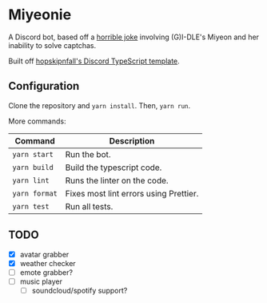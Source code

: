 # Miyeonie

A Discord bot, based off a [horrible joke](https://twitter.com/NoContextGidle/status/1321301150856073223) involving (G)I-DLE's Miyeon and her inability to solve captchas.

Built off [hopskipnfall's Discord TypeScript template](https://github.com/hopskipnfall/discord-typescript-bot).

## Configuration

Clone the repository and `yarn install`. Then, `yarn run`.

More commands: 

| Command       | Description                            |
| ------------- | -------------------------------------- |
| `yarn start`  | Run the bot.                           |
| `yarn build`  | Build the typescript code.             |
| `yarn lint`   | Runs the linter on the code.           |
| `yarn format` | Fixes most lint errors using Prettier. |
| `yarn test`   | Run all tests.                         |

## TODO

- [x] avatar grabber
- [x] weather checker
- [ ] emote grabber?
- [ ] music player
  - [ ] soundcloud/spotify support?
